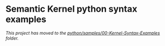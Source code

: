 # Semantic Kernel python syntax examples

_This project has moved to the [python/samples/00-Kernel-Syntax-Examples](../../../python/samples/00-Kernel-Syntax-Examples/) folder._
